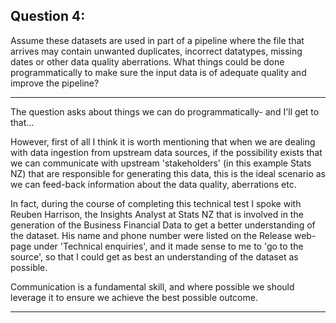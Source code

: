 ## Question 4: 

Assume these datasets are used in part of a pipeline where the file that arrives may contain unwanted duplicates, incorrect datatypes, missing dates or other data quality aberrations. What things could be done programmatically to make sure the input data is of adequate quality and improve the pipeline?

___

The question asks about things we can do programmatically- and I'll get to that...

However, first of all I think it is worth mentioning that when we are dealing with data ingestion from upstream data sources, if the possibility exists that we can communicate with  upstream 'stakeholders' (in this example Stats NZ) that are responsible for generating this data, this is the ideal scenario as we can feed-back information about the data quality, aberrations etc.

In fact, during the course of completing this technical test I spoke with Reuben Harrison, the Insights Analyst at Stats NZ that is involved in the generation of the Business Financial Data to get a better understanding of the dataset. His name and phone number were listed on the Release web-page under 'Technical enquiries', and it made sense to me to 'go to the source', so that I could get as best an understanding of the dataset as possible.

Communication is a fundamental skill, and where possible we should leverage it to ensure we achieve the best possible outcome.

___



